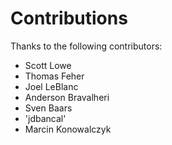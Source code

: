 # Contributions

Thanks to the following contributors:

- Scott Lowe
- Thomas Feher
- Joel LeBlanc
- Anderson Bravalheri
- Sven Baars
- 'jdbancal'
- Marcin Konowalczyk 

